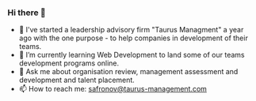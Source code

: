 ### Hi there 👋

- 🔭 I've started a leadership advisory firm "Taurus Managment" a year ago with the one purpose - to help companies in development of their teams. 
- 🌱 I’m currently learning Web Development to land some of our teams development programs online. 
- 💬 Ask me about organisation review, management assessment and development and talent placement.
- 📫 How to reach me: safronov@taurus-management.com
